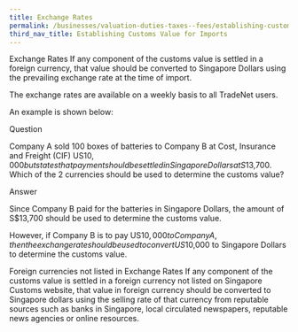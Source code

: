```yaml
---
title: Exchange Rates
permalink: /businesses/valuation-duties-taxes--fees/establishing-customs-value-for-imports/customs-exchange-rates
third_nav_title: Establishing Customs Value for Imports
---
```


Exchange Rates
If any component of the customs value is settled in a foreign currency, that value should be converted to Singapore Dollars using the prevailing exchange rate at the time of import.

The exchange rates are available on a weekly basis to all TradeNet users.

An example is shown below:

Question

Company A sold 100 boxes of batteries to Company B at Cost, Insurance and Freight (CIF) US$10,000 but states that payment should be settled in Singapore Dollars at S$13,700. Which of the 2 currencies should be used to determine the customs value?

Answer

Since Company B paid for the batteries in Singapore Dollars, the amount of S$13,700 should be used to determine the customs value.

However, if Company B is to pay US$10,000 to Company A, then the exchange rate should be used to convert US$10,000 to Singapore Dollars to determine the customs value.

Foreign currencies not listed in Exchange Rates
If any component of the customs value is settled in a foreign currency not listed on Singapore Customs website, that value in foreign currency should be converted to Singapore dollars using the selling rate of that currency from reputable sources such as banks in Singapore, local circulated newspapers, reputable news agencies or online resources.
